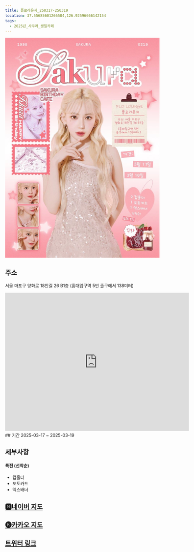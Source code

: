 ```yaml
---
title: 플로라운지_250317-250319
location: 37.55685601266504,126.92596666142154
tags:
  - 2025년_사쿠라_생일카페
---
```


<img src="/assets/1741082052.jpg"/>

## 주소
서울 마포구 양화로 18안길 26 B1층
(홍대입구역 5번 출구에서 138미터)
<iframe src="https://www.google.com/maps/embed?pb=!1m18!1m12!1m3!1d3162.924699187975!2d126.92108863409352!3d37.556837852377015!2m3!1f0!2f0!3f0!3m2!1i1024!2i768!4f13.1!3m3!1m2!1s0x357c99003006aa69%3A0xe930b7f466b24fb7!2z7ZSM66Gc65287Jq07KeAIO2ZjeuMgCDsubTtjpggSG9uZ2RhZSBDYWZlIEZsbyBMb3VuZ2Ug5byY5aSn5ZKW5ZWh5Y6FIHwg5byY5aSn44Kr44OV44Kn!5e0!3m2!1sko!2skr!4v1741356602336!5m2!1sko!2skr" width="600" height="450" style="border:0;" allowfullscreen="" loading="lazy" referrerpolicy="no-referrer-when-downgrade"></iframe>
## 기간
2025-03-17 ~ 2025-03-19

## 세부사항
#### 특전 **(선착순)**
- 컵홀더
- 포토카드
- 엑스배너



## [🅽네이버 지도](https://naver.me/xDJul4cI)
## [🅚카카오 지도](https://place.map.kakao.com/218343974)
## [트위터 링크](https://x.com/sakuromi0319/status/1894232678238658670?s=46&t=osY4jEHeYA8cS9G5drBmkA)
